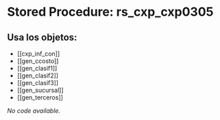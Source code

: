 # Stored Procedure: rs_cxp_cxp0305

## Usa los objetos:
- [[cxp_inf_con]]
- [[gen_ccosto]]
- [[gen_clasif1]]
- [[gen_clasif2]]
- [[gen_clasif3]]
- [[gen_sucursal]]
- [[gen_terceros]]

*No code available.*
